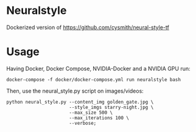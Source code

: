 # Neuralstyle
Dockerized version of https://github.com/cysmith/neural-style-tf

# Usage
Having Docker, Docker Compose, NVIDIA-Docker and a NVIDIA GPU run:

`docker-compose -f docker/docker-compose.yml run neuralstyle bash`

Then, use the neural_style.py script on images/videos:

```
python neural_style.py --content_img golden_gate.jpg \
                       --style_imgs starry-night.jpg \
                       --max_size 500 \
                       --max_iterations 100 \
                       --verbose;
``` 
